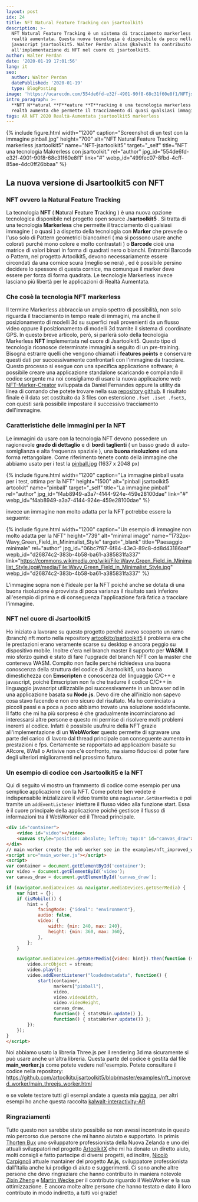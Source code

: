 ```yaml
---
layout: post
idx: 24
title: NFT Natural Feature Tracking con jsartoolkit5
description: >-
  NFT Natural Feature Tracking è un sistema di tracciamento markerless per la
  realtà aumentata. Questa nuova tecnologia è disponibile da poco nella libreria
  javascript jsartoolkit5. Walter Perdan alias @kalwalt ha contribuito
  all'implementazione di NFT nel cuore di jsartoolkit5.
author: Walter Perdan
date: '2020-01-19 17:01:56'
lang: it
seo:
  author: Walter Perdan
  datePublished: '2020-01-19'
  type: BlogPosting
image: 'https://ucarecdn.com/554de6fd-e32f-4901-90f8-68c31f60e8f1/NFTjsartoolkit5.jpeg'
intro_paragraph: >-
  **NFT N**atural **F**eature **T**racking è una tecnologia markerless per la
  realtà aumenta che permette il tracciamento di quasi qualsiasi immagine.
tags: AR NFT 2020 Realtà-Aumentata jsartoolkit5 markerless
---
```

{% include figure.html width="1200" caption="Screenshot di un test con la immagine pinball.jpg" height="700" alt="NFT Natural Feature Tracking markerless jsartoolkit5" name="NFT-jsartoolkit5" target="_self" title="NFT una tecnologia Makrerless con jsartoolkit." rel="author" jpg_id="554de6fd-e32f-4901-90f8-68c31f60e8f1" link="#" webp_id="499fec07-8fbd-4cff-85ae-4dc0ff26bbaa" %}

## La nuova versione di Jsartoolkit5 con NFT

### NFT ovvero la Natural Feature Tracking

La tecnologia **NFT** ( **N**atural **F**eature **T**racking ) è una nuova opzione tecnologica disponibile nel progetto open source J**sartoolkit5** . Si tratta di una tecnologia **Markerless** che permette il tracciamento di qualsiasi immagine ( o quasi ) a dispetto della tecnologia con **Marker** che prevede o l'uso solo di Pattern geometrici bianco/neri ( ma si possono usare anche colorati purché mono colore e molto contrastati ) o **Barcode** cioè una matrice di valori binari in forma di quadrati nero o bianchi. Entrambi Barcode o Pattern, nel progetto Artoolkit5, devono necessariamente essere circondati da una cornice scura (meglio se nera) , ed è possibile persino decidere lo spessore di questa cornice, ma comunque il marker deve essere per forza di forma quadrata. Le tecnologie Markerless invece lasciano più libertà per le applicazioni di Realtà Aumentata. 

### Che cosè la tecnologia NFT markerless

Il termine Markerless abbraccia un ampio spettro di possibilità, non solo riguarda il tracciamento in tempo reale di immagini, ma anche il posizionamento di modelli 3d su superfici reali provenienti da un flusso video oppure il posizionamento di modelli 3d tramite il sistema di coordinate GPS. In questo breve articolo, però, si parlerà solo della tecnologia Markerless **NFT** implementata nel cuore di Jsartoolkit5.  Questo tipo di tecnologia riconosce determinate immagini a seguito di un pre-training.  Bisogna estrarre quelli che vengono chiamati i **features points** e conservare questi dati per successivamente confrontarli con l'immagine da tracciare. Questo processo si esegue con una specifica applicazione software; è possibile creare una applicazione standalone scaricando e compilando il codice sorgente ma noi consigliamo di usare la nuova applicazione web [NFT-Marker-Creator](https://carnaux.github.io/NFT-Marker-Creator/) sviluppata da Daniel Fernandes oppure la utility da linea di comando che potete trovare nella sua [repository github](https://github.com/Carnaux/NFT-Marker-Creator). Il risultato finale è il data set costituito da 3 files con estensione `.fset .iset .fset3,` con questi sarà possibile impostare il successivo tracciamento dell'immagine.

### Caratteristiche delle immagini per la NFT

Le immagini da usare con la tecnologia NFT devono possedere un ragionevole **grado di dettaglio** e di **bordi taglienti** ( un basso grado di auto-somiglianza e alta frequenza spaziale ), una **buona risoluzione** ed una forma rettangolare. Come riferimento tenete conto della immagine che abbiamo usato per i test la [pinball.jpg](https://github.com/artoolkitx/artoolkit5/blob/master/doc/Marker%20images/pinball.jpg) (1637 x 2048 px)

{% include figure.html width="1200" caption="La immagine pinball usata per i test, ottima per  la NFT" height="1500" alt="pinball jsartoolkit5 artoolkit" name="pinball" target="_self" title="La immagine pinball" rel="author" jpg_id="f4ab8949-a3a7-4144-924e-459e28100dae" link="#" webp_id="f4ab8949-a3a7-4144-924e-459e28100dae" %}

invece un immagine non molto adatta per la NFT potrebbe essere la seguente:

{% include figure.html width="1200" caption="Un esempio di immagine non molto adatta per la NFT" height="739" alt="minimal image" name="1732px-Wavy_Green_Field_in_Minimalist_Style" target="_blank" title="Paesaggio minimale" rel="author" jpg_id="06bc7f87-6f84-43e3-89c8-dd8d43186aaf" wepb_id="d26874c2-383b-4b58-ba61-a385831fa337" link="https://commons.wikimedia.org/wiki/File:Wavy_Green_Field_in_Minimalist_Style.jpg#/media/File:Wavy_Green_Field_in_Minimalist_Style.jpg" webp_id="d26874c2-383b-4b58-ba61-a385831fa337" %}

L'immagine sopra non è l'ideale per la NFT poiché anche se dotata di una buona risoluzione è provvista di poca varianza il risultato sarà inferiore all'esempio di prima e di conseguenza l'applicazione farà fatica a tracciare l'immagine.

### NFT nel cuore di Jsartoolkit5

Ho iniziato a lavorare su questo progetto perché avevo scoperto un ramo (branch) nft morto nella repository [artoolkitx/jsartoolkit5](https://github.com/artoolkitx/jsartoolkit5) il problema era che le prestazioni erano veramente scarse su desktop e ancora peggio su dispositivo mobile. Inoltre c'era nel branch master il supporto per **WASM**. Il mio sforzo quindi è stato di fare l'upgrade del branch NFT con la master che conteneva WASM. Compito non facile perché richiedeva una buona conoscenza della struttura del codice di Jsartoolkit5, una buona dimestichezza con **Emscripten** e conoscenza del linguaggio C/C++ e javascript, poiché Emscripten non fa che tradurre il codice C/C++ in linguaggio javascript utilizzabile poi successivamente in un browser od in una applicazione basata su **Node.js**. Devo dire che all'inizio non sapevo cosa stavo facendo e non ero sicuro del risultato. Ma ho cominciato a piccoli passi e a poca a poco abbiamo trovato una soluzione soddisfacente.  Il fatto che mi ha più sorpreso è che gradualmente incominciarono ad interessarsi altre persone e questo mi permise di risolvere molti problemi inerenti al codice. Infatti è possibile usufruire della NFT grazie all'implementazione di un **WebWorker** questo permette di sgravare una parte del carico di lavoro dal thread principale con conseguente aumento in prestazioni e fps. Certamente se rapportato ad applicazioni basate su ARcore, 8Wall o Artivive  non c'è confronto, ma siamo fiduciosi di poter fare degli ulteriori miglioramenti nel prossimo futuro.

### Un esempio di codice con Jsartoolkit5 e la NFT

Qui di seguito vi mostro un frammento di codice come esempio per una semplice applicazione con la NFT. Come potete ben vedete é indispensabile inizializzare il video tramite una `nagivator.GetUserMedia` e poi tramite un `addEventListener` iniettare il flusso video alla funzione start. Essa è il cuore principale della applicazione poiché gestisce il flusso di informazioni tra il WebWorker ed il Thread principale. 

```html
<div id="container">
    <video id="video"></video>
    <canvas style="position: absolute; left:0; top:0" id="canvas_draw"></canvas>
</div>
// main worker create the web worker see in the examples/nft_improved_worker for details
<script src="main_worker.js"></script>
<script>
var container = document.getElementById('container');
var video = document.getElementById('video');
var canvas_draw = document.getElementById('canvas_draw');

if (navigator.mediaDevices && navigator.mediaDevices.getUserMedia) {
    var hint = {};
    if (isMobile()) {
        hint = {
            facingMode: {"ideal": "environment"},
            audio: false,
            video: {
                width: {min: 240, max: 240},
                height: {min: 360, max: 360},
            },
        };
    }

    navigator.mediaDevices.getUserMedia({video: hint}).then(function (stream) {
        video.srcObject = stream;
        video.play();
        video.addEventListener("loadedmetadata", function() {
            start(container, 
                  markers["pinball"], 
                  video, 
                  video.videoWidth, 
                  video.videoHeight, 
                  canvas_draw, 
                  function() { statsMain.update() }, 
                  function() { statsWorker.update()) };
        });
    });
}
</script>
```

Noi abbiamo usato la libreria Three.js per il rendering 3d ma sicuramente si può usare anche un'altra libreria. Questa parte del codice è gestita dal file **main_worker.js** come potete vedere nell'esempio. Potete consultare il codice nella repository: <https://github.com/artoolkitx/jsartoolkit5/blob/master/examples/nft_improved_worker/main_threejs_worker.html>

e se volete testare tutti gli esempi andate a questa mia [pagina](https://kalwalt.github.io/jsartoolkit5/examples/), per altri esempi  ho anche questa raccolta [kalwalt-interactivity-AR](https://github.com/kalwalt/kalwalt-interactivity-AR)

### Ringraziamenti

Tutto questo non sarebbe stato possibile se non avessi incontrato in questo mio percorso due persone che mi hanno aiutato e supportato. In primis [Thorten Bux](http://augmentmy.world/) uno sviluppatore professionista della Nuova Zelanda e uno dei attuali sviluppatori nel progetto [ArtoolkitX](http://www.artoolkitx.org/) che mi ha donato un diretto aiuto, molti consigli e fatto partecipe di diversi progetti, ed inoltre, [Nicolò Carpignoli](https://nicolocarpignoli.github.io/me) attuale mantainer del progetto **Ar.js,** sviluppatore professionista dall'Italia anche lui prodigo di aiuto e suggerimenti. Ci sono anche altre persone che devo ringraziare che hanno contribuito in maniera notevole [Zixin Zheng](https://github.com/misdake) e [Martin Wecke ](https://github.com/hatsumatsu)per il contributo riguardo il WebWorker e la sua ottimizzazione. E ancora molte altre persone che hanno testato e dato il loro contributo in modo indiretto, a tutti voi grazie!
